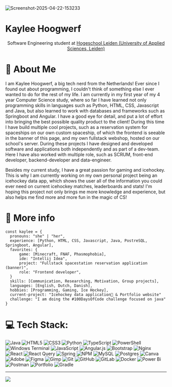 <img src='https://i.postimg.cc/hv1JFwnW/Screenshot-2025-04-22-153233.png' border='0' alt='Screenshot-2025-04-22-153233'/>

# Kaylee Hoogwerf
<p style="text-align:center">Software Engineering student at <a href="https://www.hsleiden.nl/en">Hogeschool Leiden (University of Applied Sciences, Leiden)</a>
</p>

# 💫 About Me
I am Kaylee Hoogwerf, a big tech nerd from the Netherlands! Ever since I found out about programming, I couldn't think of something else I ever wanted to do for the rest of my life.
I am currently in my first year of my 4 year Computer Science study, where so far I have learned not only programming skills in languages such as Python, HTML, CSS, Javascript and Java, but also learned to work with databases and frameworks such as Springboot and Angular. I have a good eye for detail, and put a lot of effort into bringing the best possible quality product to the client! During this time I have build multiple cool projects, such as a reservation system for spaceships on our own custom spaceship, of which the frontend is seeable in the banner of this page, and my own fullstack webshop, hosted on our school's server. During these projects I have designed and developed software and applications both independently and as part of a dev-team. Here I have also worked with multiple role, such as SCRUM, front-end developer, backend-developer and data-engineer.

Besides my current study, I have a great passion for gaming and icehockey. This is why I am currently working on my own personal project being an icehockey data app, which shows the user all of the information you could ever need on current icehockey matches, leaderboards and stats! I'm hoping this project not only brings me more knowledge and experience, but also helps me find more and more fun in the magic of CS!

# 👀 More info
```
const kaylee = {
  pronouns: "she" | "her",
  experience: [Python, HTML, CSS, Javascript, Java, PostreSQL, Springboot, Angular],
  favorites: {
      game: [Minecraft, FNAF, Phasmophobia],
      ide: "Intellij Idea",
      project: "Fullstack spacestation reservation application (banner)",
      role: "Frontend developer",
  }
  skills: [Communication, Researching, Motivation, Group projects],
  languages: [English, Dutch, Danish],
  hobbies: [Programming, Gaming, Ice Hockey],
  current-project: "Icehockey data application🏒 & Portfolio website"
  challenge: "I am doing the #100DaysOfCode challenge focused on java"
}
```

# 💻 Tech Stack:
![Java](https://img.shields.io/badge/java-%23ED8B00.svg?style=for-the-badge&logo=openjdk&logoColor=white) ![HTML5](https://img.shields.io/badge/html5-%23E34F26.svg?style=for-the-badge&logo=html5&logoColor=white) ![CSS3](https://img.shields.io/badge/css3-%231572B6.svg?style=for-the-badge&logo=css3&logoColor=white) ![Python](https://img.shields.io/badge/python-3670A0?style=for-the-badge&logo=python&logoColor=ffdd54) ![TypeScript](https://img.shields.io/badge/typescript-%23007ACC.svg?style=for-the-badge&logo=typescript&logoColor=white) ![PowerShell](https://img.shields.io/badge/PowerShell-%235391FE.svg?style=for-the-badge&logo=powershell&logoColor=white) ![Windows Terminal](https://img.shields.io/badge/Windows%20Terminal-%234D4D4D.svg?style=for-the-badge&logo=windows-terminal&logoColor=white) ![JavaScript](https://img.shields.io/badge/javascript-%23323330.svg?style=for-the-badge&logo=javascript&logoColor=%23F7DF1E) ![Angular.js](https://img.shields.io/badge/angular.js-%23E23237.svg?style=for-the-badge&logo=angularjs&logoColor=white) ![Bootstrap](https://img.shields.io/badge/bootstrap-%238511FA.svg?style=for-the-badge&logo=bootstrap&logoColor=white) ![Nginx](https://img.shields.io/badge/nginx-%23009639.svg?style=for-the-badge&logo=nginx&logoColor=white) ![React](https://img.shields.io/badge/react-%2320232a.svg?style=for-the-badge&logo=react&logoColor=%2361DAFB) ![React Query](https://img.shields.io/badge/-React%20Query-FF4154?style=for-the-badge&logo=react%20query&logoColor=white) ![Spring](https://img.shields.io/badge/spring-%236DB33F.svg?style=for-the-badge&logo=spring&logoColor=white) ![NPM](https://img.shields.io/badge/NPM-%23CB3837.svg?style=for-the-badge&logo=npm&logoColor=white) ![MySQL](https://img.shields.io/badge/mysql-4479A1.svg?style=for-the-badge&logo=mysql&logoColor=white) ![Postgres](https://img.shields.io/badge/postgres-%23316192.svg?style=for-the-badge&logo=postgresql&logoColor=white) ![Canva](https://img.shields.io/badge/Canva-%2300C4CC.svg?style=for-the-badge&logo=Canva&logoColor=white) ![Adobe](https://img.shields.io/badge/adobe-%23FF0000.svg?style=for-the-badge&logo=adobe&logoColor=white) ![Figma](https://img.shields.io/badge/figma-%23F24E1E.svg?style=for-the-badge&logo=figma&logoColor=white) ![Gimp](https://img.shields.io/badge/Gimp-657D8B?style=for-the-badge&logo=gimp&logoColor=FFFFFF) ![Git](https://img.shields.io/badge/git-%23F05033.svg?style=for-the-badge&logo=git&logoColor=white) ![GitHub](https://img.shields.io/badge/github-%23121011.svg?style=for-the-badge&logo=github&logoColor=white) ![GitLab](https://img.shields.io/badge/gitlab-%23181717.svg?style=for-the-badge&logo=gitlab&logoColor=white) ![Docker](https://img.shields.io/badge/docker-%230db7ed.svg?style=for-the-badge&logo=docker&logoColor=white) ![Power Bi](https://img.shields.io/badge/power_bi-F2C811?style=for-the-badge&logo=powerbi&logoColor=black) ![Postman](https://img.shields.io/badge/Postman-FF6C37?style=for-the-badge&logo=postman&logoColor=white) ![Portfolio](https://img.shields.io/badge/Portfolio-%23000000.svg?style=for-the-badge&logo=firefox&logoColor=#FF7139) ![Gradle](https://img.shields.io/badge/Gradle-02303A.svg?style=for-the-badge&logo=Gradle&logoColor=white)

---
[![](https://visitcount.itsvg.in/api?id=N0tGrain&icon=0&color=0)](https://visitcount.itsvg.in)

<!-- Proudly created with GPRM ( https://gprm.itsvg.in ) -->
